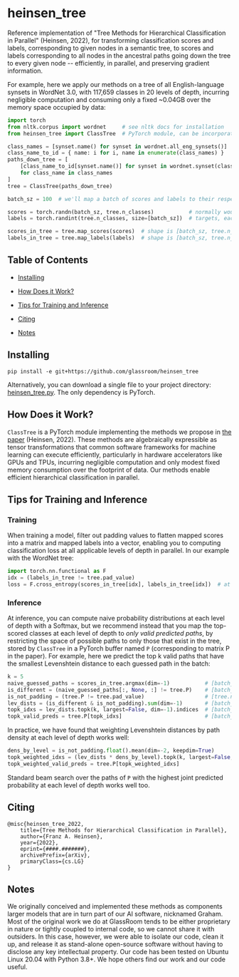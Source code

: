 # heinsen_tree

Reference implementation of "Tree Methods for Hierarchical Classification in Parallel" (Heinsen, 2022), for transforming classification scores and labels, corresponding to given nodes in a semantic tree, to scores and labels corresponding to all nodes in the ancestral paths going down the tree to every given node -- efficiently, in parallel, and preserving gradient information.

For example, here we apply our methods on a tree of all English-language synsets in WordNet 3.0, with 117,659 classes in 20 levels of depth, incurring negligible computation and consuming only a fixed ~0.04GB over the memory space occupied by data:

```python
import torch
from nltk.corpus import wordnet     # see nltk docs for installation
from heinsen_tree import ClassTree  # PyTorch module, can be incorporated in models

class_names = [synset.name() for synset in wordnet.all_eng_synsets()]
class_name_to_id = { name: i for i, name in enumerate(class_names) }
paths_down_tree = [
    [class_name_to_id[synset.name()] for synset in wordnet.synset(class_name).hypernym_paths()[0]]
    for class_name in class_names
]
tree = ClassTree(paths_down_tree)

batch_sz = 100  # we'll map a batch of scores and labels to their respective ancestral paths

scores = torch.randn(batch_sz, tree.n_classes)           # normally would be predicted by a model
labels = torch.randint(tree.n_classes, size=[batch_sz])  # targets, each a class in the tree

scores_in_tree = tree.map_scores(scores)  # shape is [batch_sz, tree.n_levels, tree.n_classes]
labels_in_tree = tree.map_labels(labels)  # shape is [batch_sz, tree.n_levels]
```

## Table of Contents

* [Installing](#installing)

* [How Does it Work?](#how-does-it-work?)

* [Tips for Training and Inference](#tips-for-training-and-inference)

* [Citing](#citing)

* [Notes](#notes)


## Installing

`pip install -e git+https://github.com/glassroom/heinsen_tree`

Alternatively, you can download a single file to your project directory: [heinsen_tree.py](heinsen_tree.py). The only dependency is PyTorch.


## How Does it Work?

`ClassTree` is a PyTorch module implementing the methods we propose in [the paper](https://arxiv.org) (Heinsen, 2022). These methods are algebraically expressible as tensor transformations that common software frameworks for machine learning can execute efficiently, particularly in hardware accelerators like GPUs and TPUs, incurring negligible computation and only modest fixed memory consumption over the footprint of data. Our methods enable efficient hierarchical classification in parallel.


## Tips for Training and Inference

### Training

When training a model, filter out padding values to flatten mapped scores into a matrix and mapped labels into a vector, enabling you to computing classification loss at all applicable levels of depth in parallel. In our example with the WordNet tree:

```python
import torch.nn.functional as F
idx = (labels_in_tree != tree.pad_value)
loss = F.cross_entropy(scores_in_tree[idx], labels_in_tree[idx])  # at all applicable levels of depth
```

### Inference

At inference, you can compute naive probability distributions at each level of depth with a Softmax, but we recommend instead that you map the top-scored classes at each level of depth to *only valid predicted paths*, by restricting the space of possible paths to only those that exist in the tree, stored by `ClassTree` in a PyTorch buffer named `P` (corresponding to matrix P in the paper). For example, here we predict the top k valid paths that have the smallest Levenshtein distance to each guessed path in the batch:

```python
k = 5
naive_guessed_paths = scores_in_tree.argmax(dim=-1)           # [batch_sz, tree.n_levels]
is_different = (naive_guessed_paths[:, None, :] != tree.P)    # [batch_sz, tree.n_classes, tree.n_levels]
is_not_padding = (tree.P != tree.pad_value)                   # [tree.n_classes, tree.n_levels] 
lev_dists = (is_different & is_not_padding).sum(dim=-1)       # [batch_sz, tree.n_classes]
topk_idxs = lev_dists.topk(k, largest=False, dim=-1).indices  # [batch_sz, k]
topk_valid_preds = tree.P[topk_idxs]                          # [batch_sz, k, tree.n_levels]
```

In practice, we have found that weighting Levenshtein distances by path density at each level of depth works well:

```python
dens_by_level = is_not_padding.float().mean(dim=-2, keepdim=True)                        # [1, tree.n_levels]
topk_weighted_idxs = (lev_dists * dens_by_level).topk(k, largest=False, dim=-1).indices  # [batch_sz, k]
topk_weighted_valid_preds = tree.P[topk_weighted_idxs]                                   # [batch_sz, k, tree.n_levels]
```

Standard beam search over the paths of `P` with the highest joint predicted probability at each level of depth works well too.


## Citing

```
@misc{heinsen_tree_2022,
    title={Tree Methods for Hierarchical Classification in Parallel},
    author={Franz A. Heinsen},
    year={2022},
    eprint={####.#######},
    archivePrefix={arXiv},
    primaryClass={cs.LG}
}
```

## Notes

We originally conceived and implemented these methods as components larger models that are in turn part of our AI software, nicknamed Graham. Most of the original work we do at GlassRoom tends to be either proprietary in nature or tightly coupled to internal code, so we cannot share it with outsiders. In this case, however, we were able to isolate our code, clean it up, and release it as stand-alone open-source software without having to disclose any key intellectual property. Our code has been tested on Ubuntu Linux 20.04 with Python 3.8+. We hope others find our work and our code useful.
